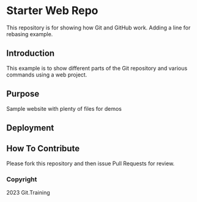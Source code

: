 # Starter Web Repo

This repository is for showing how Git and GitHub work. Adding a line for rebasing example.

## Introduction

This example is to show different parts of the Git repository and various commands using a web project.

## Purpose

Sample website with plenty of files for demos

## Deployment

## How To Contribute

Please fork this repository and then issue Pull Requests for review.

### Copyright

2023 Git.Training